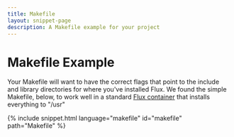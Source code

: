 ```yaml
---
title: Makefile
layout: snippet-page
description: A Makefile example for your project
---
```


# Makefile Example

Your Makefile will want to have the correct flags that point to the include
and library directories for where you've installed Flux. We found the simple
Makefile, below, to work well in a standard [Flux container](https://hub.docker.com/r/fluxrm/flux-sched/tags) 
that installs everything to "/usr"

{% include snippet.html language="makefile" id="makefile" path="Makefile" %}

